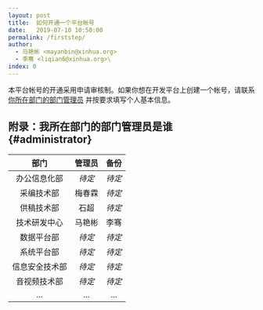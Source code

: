 ```yaml
---
layout: post
title:  如何开通一个平台帐号
date:   2019-07-10 10:50:00
permalink: /firststep/
author: 
  - 马艳彬 <mayanbin@xinhua.org>
  - 李骞 <liqian6@xinhua.org>\
index: 0
---
```


本平台帐号的开通采用申请审核制。如果你想在开发平台上创建一个帐号，请联系 [你所在部门的部门管理员](#administrator) 并按要求填写个人基本信息。

## 附录：我所在部门的部门管理员是谁 {#administrator}

| 部门 | 管理员 | 备份 |
| :---: | :---: | :---: |
| 办公信息化部 | *待定* | *待定* |
| 采编技术部 | 梅春霖 | *待定* |
| 供稿技术部 | 石超 | *待定* |
| 技术研发中心 | 马艳彬 | 李骞 |
| 数据平台部 | *待定* | *待定* |
| 系统平台部 | *待定* | *待定* |
| 信息安全技术部 | *待定* | *待定* |
| 音视频技术部 | *待定* | *待定* |
| ... | ... | ... |
